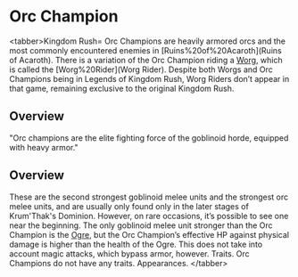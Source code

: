 # Orc Champion

&lt;tabber&gt;Kingdom Rush=
Orc Champions are heavily armored orcs and the most commonly encountered enemies in [Ruins%20of%20Acaroth](Ruins of Acaroth). There is a variation of the Orc Champion riding a [Worg](Worg), which is called the [Worg%20Rider](Worg Rider). Despite both Worgs and Orc Champions being in Legends of Kingdom Rush, Worg Riders don’t appear in that game, remaining exclusive to the original Kingdom Rush.
## Overview

"Orc champions are the elite fighting force of the goblinoid horde, equipped with heavy armor."
## Overview

These are the second strongest goblinoid melee units and the strongest orc melee units, and are usually only found only in the later stages of Krum'Thak's Dominion. However, on rare occasions, it’s possible to see one near the beginning. The only goblinoid melee unit stronger than the Orc Champion is the [Ogre](Ogre), but the Orc Champion’s effective HP against physical damage is higher than the health of the Ogre. This does not take into account magic attacks, which bypass armor, however.
Traits.
Orc Champions do not have any traits.
Appearances.
&lt;/tabber&gt;